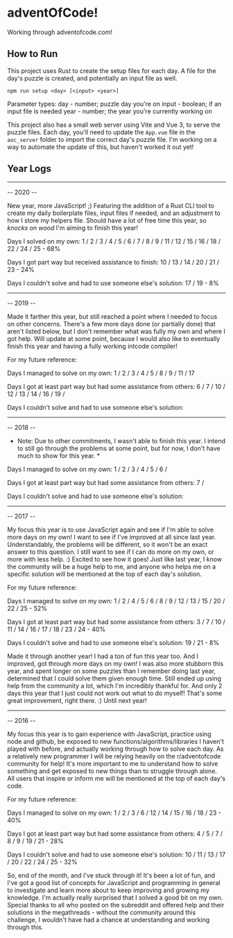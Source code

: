 # adventOfCode!

Working through adventofcode.com!

## How to Run

This project uses Rust to create the setup files for each day. A file for the day's puzzle is created, and potentially an input file as well.

```node
npm run setup <day> [<input> <year>]
```

Parameter types:
day - number; puzzle day you're on
input - boolean; if an input file is needed
year - number; the year you're currently working on

This project also has a small web server using Vite and Vue 3, to serve the puzzle files. Each day, you'll need to update the `App.vue` file in the `aoc_server` folder to import the correct day's puzzle file. I'm working on a way to automate the update of this, but haven't worked it out yet!

## Year Logs

---

-- 2020 --

New year, more JavaScript! ;) Featuring the addition of a Rust CLI tool to create my daily boilerplate files, input files if needed, and an adjustment to how I store my helpers file. Should have a lot of free time this year, so _knocks on wood_ I'm aiming to finish this year!

Days I solved on my own: 1 / 2 / 3 / 4 / 5 / 6 / 7 / 8 / 9 / 11 / 12 / 15 / 16 / 18 / 22 / 24 / 25 - 68%

Days I got part way but received assistance to finish: 10 / 13 / 14 / 20 / 21 / 23 - 24%

Days I couldn't solve and had to use someone else's solution: 17 / 19 - 8%

---

-- 2019 --

Made it farther this year, but still reached a point where I needed to focus on other concerns. There's a few more days done (or partially done) that aren't listed below, but I don't remember what was fully my own and where I got help. Will update at some point, because I would also like to eventually finish this year and having a fully working intcode compiler!

For my future reference:

Days I managed to solve on my own: 1 / 2 / 3 / 4 / 5 / 8 / 9 / 11 / 17

Days I got at least part way but had some assistance from others: 6 / 7 / 10 / 12 / 13 / 14 / 16 / 19 /

Days I couldn't solve and had to use someone else's solution:

---

-- 2018 --

- Note: Due to other commitments, I wasn't able to finish this year. I intend to still go through the problems at some point, but for now, I don't have much to show for this year. \*

Days I managed to solve on my own: 1 / 2 / 3 / 4 / 5 / 6 /

Days I got at least part way but had some assistance from others: 7 /

Days I couldn't solve and had to use someone else's solution:

---

-- 2017 --

My focus this year is to use JavaScript again and see if I'm able to solve more days on my own! I want to see if I've improved at all since last year. Understandably, the problems will be different, so it won't be an exact answer to this question. I still want to see if I can do more on my own, or more with less help. :) Excited to see how it goes! Just like last year, I know the community will be a huge help to me, and anyone who helps me on a specific solution will be mentioned at the top of each day's solution.

For my future reference:

Days I managed to solve on my own: 1 / 2 / 4 / 5 / 6 / 8 / 9 / 12 / 13 / 15 / 20 / 22 / 25 - 52%

Days I got at least part way but had some assistance from others: 3 / 7 / 10 / 11 / 14 / 16 / 17 / 18 / 23 / 24 - 40%

Days I couldn't solve and had to use someone else's solution: 19 / 21 - 8%

Made it through another year! I had a ton of fun this year too. And I improved, got through more days on my own! I was also more stubborn this year, and spent longer on some puzzles than I remember doing last year, determined that I could solve them given enough time. Still ended up using help from the community a lot, which I'm incredibly thankful for. And only 2 days this year that I just could not work out what to do myself! That's some great improvement, right there. :) Until next year!

---

-- 2016 --

My focus this year is to gain experience with JavaScript, practice using node and github, be exposed to new functions/algorithms/libraries I haven't played with before, and actually working through how to solve each day. As a relatively new programmer I will be relying heavily on the r/adventofcode community for help! It's more important to me to understand how to solve something and get exposed to new things than to struggle through alone. All users that inspire or inform me will be mentioned at the top of each day's code.

For my future reference:

Days I managed to solve on my own:
1 / 2 / 3 / 6 / 12 / 14 / 15 / 16 / 18 / 23 - 40%

Days I got at least part way but had some assistance from others:
4 / 5 / 7 / 8 / 9 / 19 / 21 - 28%

Days I couldn't solve and had to use someone else's solution:
10 / 11 / 13 / 17 / 20 / 22 / 24 / 25 - 32%

So, end of the month, and I've stuck through it! It's been a lot of fun, and I've got a good list of concepts for JavaScript and programming in general to investigate and learn more about to keep improving and growing my knowledge. I'm actually really surprised that I solved a good bit on my own. Special thanks to all who posted on the subreddit and offered help and their solutions in the megathreads - without the community around this challenge, I wouldn't have had a chance at understanding and working through this.
